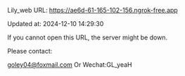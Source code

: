 Lily_web URL: https://ae6d-61-165-102-156.ngrok-free.app

Updated at: 2024-12-10 14:29:30

If you cannot open this URL, the server might be down.

Please contact: 

goley04@foxmail.com Or Wechat:GL_yeaH